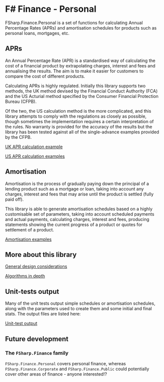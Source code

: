 # F# Finance - Personal

FSharp.Finance.Personal is a set of functions for calculating Annual Percentage Rates (APRs) and amortisation schedules for products such as personal loans, mortgages, etc.

## APRs

An Annual Percentage Rate (APR) is a standardised way of calculating the cost of a financial product by extrapolating charges, interest and fees and annualising the results. The aim is to make it easier for customers to compare the cost of different products.

Calculating APRs is highly regulated. Initially this library supports two methods, the UK method devised by the Financial Conduct Authority (FCA) and the US Acturial method specified by the Consumer Financial Protection Bureau (CFPB).

Of the two, the US calculation method is the more complicated, and this library attempts to comply with the regulations as closely as possible, though sometimes the implementation requires a certain interpretation of the rules. No warranty is provided for the accuracy of the results but the library has been tested against all of the single-advance examples provided by the CFPB.

[UK APR calculation example](exampleAprUk.fsx)

[US APR calculation examples](exampleAprUs.fsx)

## Amortisation

Amortisation is the process of gradually paying down the principal of a lending product such as a mortgage or loan, taking into account any charges, interest and fees that may arise until the product is settled (fully paid off).

This library is able to generate amortisation schedules based on a highly customisable set of parameters, taking into account scheduled payments and actual payments, calculating charges, interest and fees, producing statements showing the current progress of a product or quotes for settlement of a product.

[Amortisation examples](exampleAmortisation.fsx)

## More about this library

[General design considerations](generalDesign.md)

[Algorithms in depth](algorithms.md)


## Unit-tests output

Many of the unit tests output simple schedules or amortisation schedules, along with the parameters used to create them and some initial and final stats. The output files are listed here:

[Unit-test output](unitTestOutput.fsx)

## Future development

### The `FSharp.Finance` family

`FSharp.Finance.Personal` covers personal finance, whereas `FSharp.Finance.Corporate` and `FSharp.Finance.Public` could potentially cover other areas of finance - anyone interested!?
